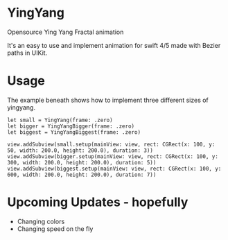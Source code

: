# YingYang
Opensource Ying Yang Fractal animation

It's an easy to use and implement animation for swift 4/5 made with Bezier paths in UIKit.

# Usage
The example beneath shows how to implement three different sizes of yingyang.
```
let small = YingYang(frame: .zero)
let bigger = YingYangBigger(frame: .zero)
let biggest = YingYangBiggest(frame: .zero)
```
```
view.addSubview(small.setup(mainView: view, rect: CGRect(x: 100, y: 50, width: 200.0, height: 200.0), duration: 3))
view.addSubview(bigger.setup(mainView: view, rect: CGRect(x: 100, y: 300, width: 200.0, height: 200.0), duration: 5))
view.addSubview(biggest.setup(mainView: view, rect: CGRect(x: 100, y: 600, width: 200.0, height: 200.0), duration: 7))  
```

# Upcoming Updates - hopefully
- Changing colors
- Changing speed on the fly
